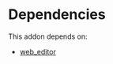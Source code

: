 # Dependencies

This addon depends on:

- [web_editor](../../../../../oca-ocb-web/odoo-bringout-oca-ocb-web_editor)
